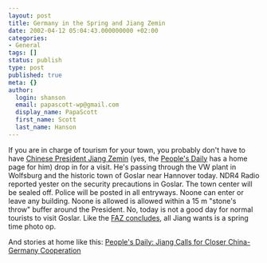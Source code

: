 ```yaml
---
layout: post
title: Germany in the Spring and Jiang Zemin
date: 2002-04-12 05:04:43.000000000 +02:00
categories:
- General
tags: []
status: publish
type: post
published: true
meta: {}
author:
  login: shanson
  email: papascott-wp@gmail.com
  display_name: PapaScott
  first_name: Scott
  last_name: Hanson
---
```

<p>If you are in charge of tourism for your town, you probably don't have to have <a href="http://english.peopledaily.com.cn/leaders/jzm/jzmhome.htm">Chinese President Jiang Zemin</a> (yes, the <a href="http://english.peopledaily.com.cn/">People's Daily</a> has a home page for him) drop in for a visit. He's passing through the VW plant in Wolfsburg and the historic town of Goslar near Hannover today. NDR4 Radio reported yester on the security precautions in Goslar. The town center will be sealed off. Police will be posted in all entryways. Noone can enter or leave any building.  Noone is allowed  is allowed within a 15 m "stone's throw" buffer around the President.  No, today is not a good day for normal tourists to visit Goslar. Like the  <a href="http://www.faz.com/IN/INtemplates/eFAZ/docmain.asp?rub={B1311FCC-FBFB-11D2-B228-00105A9CAF88}&amp;doc={DB7EE0FB-9EFD-4EB6-B1F5-E1CC6F42D670}">FAZ concludes</a>, all Jiang wants is a spring time photo op. </p>
<p>And stories at home like this: <a href="http://english.peopledaily.com.cn/200204/10/eng20020410_93830.shtml">People's Daily: Jiang Calls for Closer China-Germany Cooperation</a></p>
